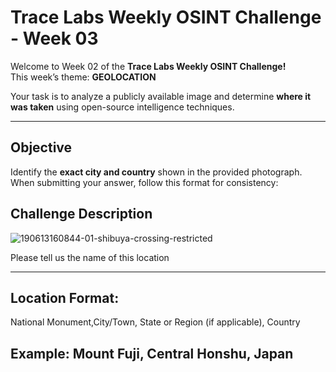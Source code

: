# Trace Labs Weekly OSINT Challenge - Week 03

Welcome to Week 02 of the **Trace Labs Weekly OSINT Challenge!**  
This week’s theme: **GEOLOCATION**

Your task is to analyze a publicly available image and determine **where it was taken** using open-source intelligence techniques.

---

## Objective

Identify the **exact city and country** shown in the provided photograph.  
When submitting your answer, follow this format for consistency:

## Challenge Description
![190613160844-01-shibuya-crossing-restricted](https://github.com/user-attachments/assets/63150582-b5f3-45b6-b1a6-35ee18ed69ac)



Please tell us the name of this location

---

## Location Format:
National Monument,City/Town, State or Region (if applicable), Country
## Example: Mount Fuji, Central Honshu, Japan



